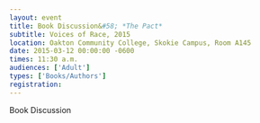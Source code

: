 ```yaml
---
layout: event
title: Book Discussion&#58; *The Pact*
subtitle: Voices of Race, 2015
location: Oakton Community College, Skokie Campus, Room A145
date: 2015-03-12 00:00:00 -0600
times: 11:30 a.m.
audiences: ['Adult']
types: ['Books/Authors']
registration:
---
```

Book Discussion
